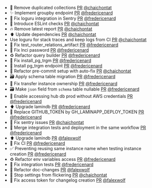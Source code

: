 - :bug: Remove duplicated collections [PR](https://github.com/laminlabs/laminhub/pull/917) [@chaichontat](https://github.com/chaichontat)
- ✨ Implement groupby endpoint [PR](https://github.com/laminlabs/laminhub/pull/893) [@fredericenard](https://github.com/fredericenard)
- 🐛 Fix loguru integration in Sentry [PR](https://github.com/laminlabs/laminhub/pull/913) [@fredericenard](https://github.com/fredericenard)
- :construction_worker: Introduce ESLint checks [PR](https://github.com/laminlabs/laminhub/pull/912) [@chaichontat](https://github.com/chaichontat)
- :fire: Remove latest report [PR](https://github.com/laminlabs/laminhub/pull/911) [@chaichontat](https://github.com/chaichontat)
- :arrow_up: Update dependencies [PR](https://github.com/laminlabs/laminhub/pull/910) [@chaichontat](https://github.com/chaichontat)
- Use loguru for stack traces and keep logs from CI [PR](https://github.com/laminlabs/laminhub/pull/908) [@chaichontat](https://github.com/chaichontat)
- 💚 Fix test_router_relations_artifact [PR](https://github.com/laminlabs/laminhub/pull/907) [@fredericenard](https://github.com/fredericenard)
- 💚 Fix lnci password [PR](https://github.com/laminlabs/laminhub/pull/906) [@fredericenard](https://github.com/fredericenard)
- ♻️ Refactor query builder [PR](https://github.com/laminlabs/laminhub/pull/819) [@fredericenard](https://github.com/fredericenard)
- 💚 Fix install_pg_trgm [PR](https://github.com/laminlabs/laminhub/pull/903) [@fredericenard](https://github.com/fredericenard)
- 🚀 Install pg_trgm endpoint [PR](https://github.com/laminlabs/laminhub/pull/901) [@fredericenard](https://github.com/fredericenard)
- 👷 Refactor pre-commit setup with auto-fix [PR](https://github.com/laminlabs/laminhub/pull/892) [@chaichontat](https://github.com/chaichontat)
- 🗃️ Apply schema table migration [PR](https://github.com/laminlabs/laminhub/pull/890) [@fredericenard](https://github.com/fredericenard)
- 🐛 Fix transfer instance ownership [PR](https://github.com/laminlabs/laminhub/pull/888) [@fredericenard](https://github.com/fredericenard)
- 🗃️ Make `json` field from `schema` table nullable [PR](https://github.com/laminlabs/laminhub/pull/886) [@fredericenard](https://github.com/fredericenard)
- 🐛 Enable accessing hub db prod without AWS credentials [PR](https://github.com/laminlabs/laminhub/pull/885) [@fredericenard](https://github.com/fredericenard)
- ⬆️ Upgrade lamindb [PR](https://github.com/laminlabs/laminhub/pull/887) [@fredericenard](https://github.com/fredericenard)
- 💚 Replace GITHUB_TOKEN by GH_LAMINAPP_DEPLOY_TOKEN [PR](https://github.com/laminlabs/laminhub/pull/882) [@fredericenard](https://github.com/fredericenard)
- 🐛 Fix sentry issues [PR](https://github.com/laminlabs/laminhub/pull/879) [@chaichontat](https://github.com/chaichontat)
- 💚 Merge integration tests and deployment in the same workflow [PR](https://github.com/laminlabs/laminhub/pull/877) [@fredericenard](https://github.com/fredericenard)
- ⬆️ Upgrade lamindb [PR](https://github.com/laminlabs/laminhub/pull/871) [@falexwolf](https://github.com/falexwolf)
- 💚 Fix CI [PR](https://github.com/laminlabs/laminhub/pull/876) [@fredericenard](https://github.com/fredericenard)
- ✅ Preventing reusing same instance name when testing instance creation [PR](https://github.com/laminlabs/laminhub/pull/875) [@fredericenard](https://github.com/fredericenard)
- ♻️ Refactor env variables access [PR](https://github.com/laminlabs/laminhub/pull/873) [@fredericenard](https://github.com/fredericenard)
- 💚 Fix integration tests [PR](https://github.com/laminlabs/laminhub/pull/872) [@fredericenard](https://github.com/fredericenard)
- 👷 Refactor doc-changes [PR](https://github.com/laminlabs/laminhub/pull/860) [@falexwolf](https://github.com/falexwolf)
- 🐛 Stop settings from flickering [PR](https://github.com/laminlabs/laminhub/pull/858) [@chaichontat](https://github.com/chaichontat)
- 👷 Fix access token for changelog creation [PR](https://github.com/laminlabs/laminhub/pull/857) [@falexwolf](https://github.com/falexwolf)
